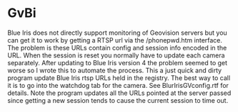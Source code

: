 # GvBi
Blue Iris does not directly support monitoring of Geovision servers but you can get it to work by getting a RTSP url via the /phonepwd.htm interface. The problem is these URLs contain config and session info encoded in the URL. When the session is reset you normally have to update each camera separately. After updating to Blue Iris version 4 the problem seemed to get worse so I wrote this to automate the process.
This a just quick and dirty program update Blue Iris rtsp URLs held in the registry. The best way to call it is to go into the watchdog tab for the camera. See BlurIrisGVconfig.rtf for details.
Note the program updates all the URLs pointed at the server passed since getting a new session tends to cause the current session to time out.
